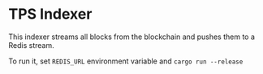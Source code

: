 # TPS Indexer

This indexer streams all blocks from the blockchain and pushes them to a Redis stream.

To run it, set `REDIS_URL` environment variable and `cargo run --release`
